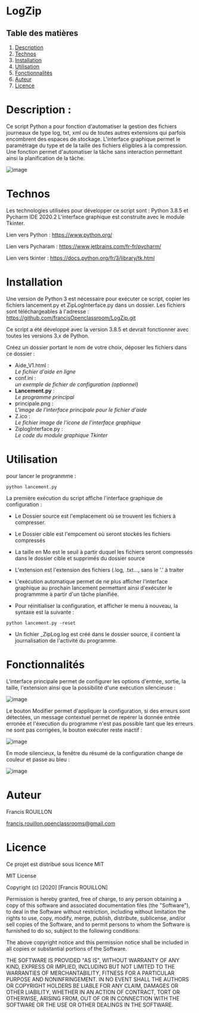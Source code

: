 # LogZip

## Table des matières

 1. [Description](#Description-)
 2. [Technos](#Technos)
 3. [Installation](#Installation)
 4. [Utilisation](#Utilisation)
 5. [Fonctionnalités](#Fonctionalités)
 6. [Auteur](#Auteur)
 7. [Licence](#Licence)

# Description :

Ce script Python a pour fonction d'automatiser la gestion des fichiers journeaux de type log, txt, xml ou de toutes autres extensions qui parfois encombrent des espaces de stockage. L'interface graphique permet le paramètrage du type et de la taille des fichiers éligibles à la compression. Une fonction permet d'automatiser la tâche sans interaction permettant ainsi la planification de la tâche.

![image](https://user-images.githubusercontent.com/72203692/97974642-2d8fde00-1dc8-11eb-8ac7-7f40bff0e30b.png)

# Technos

Les technologies utilisées pour développer ce script sont : Python 3.8.5 et Pycharm IDE 2020.2
L'interface graphique est construite avec le module Tkinter.

Lien vers Python : https://www.python.org/

Lien vers Pycharam : https://www.jetbrains.com/fr-fr/pycharm/

Lien vers tkinter : https://docs.python.org/fr/3/library/tk.html

# Installation

Une version de Python 3 est nécessaire pour exécuter ce script, copier les fichiers lancement.py et ZipLogInterface.py dans un dossier. Les fichiers sont téléchargeables à l'adresse : https://github.com/francisOpenclassroom/LogZip.git

Ce script a été développé avec la version 3.8.5 et devrait fonctionner avec toutes les versions 3.x de Python.

Créez un dossier portant le nom de votre choix, déposer les fichiers dans ce dossier :

* Aide_V1.html :   
_Le fichier d'aide en ligne_
* conf.ini :            
_un exemple de fichier de configuration (optionnel)_
* <strong>Lancement.py</strong> :        
_Le programme principal_
* principale.png :      
_L'image de l'interface principale pour le fichier d'aide_
* Z.ico :        
_Le fichier image de l'icone de l'interface graphique_
* ZiplogInterface.py :  
_Le code du module graphique Tkinter_


# Utilisation

pour lancer le progranmme :

`python lancement.py`

La première exécution du script affiche l'interface graphique de configuration :

- Le Dossier source est l'emplacement où se trouvent les fichiers à compresser.

- Le Dossier cible est l'empcement où seront stockés les fichiers compressés

- La taille en Mo est le seuil à partir duquel les fichiers seront compressés dans le dossier cible et supprimés du dossier source

- L'extension est l'extension des fichiers (.log, .txt..., sans le '.' à traiter 

- L'exécution automatique permet de ne plus afficher l'interface graphique au prochain lancement permettant ainsi d'exécuter le programmme à partir d'un tâche planifiée.

- Pour réinitialiser la configuration, et afficher le menu à nouveau, la syntaxe est la suivante :

`python lancement.py -reset`

- Un fichier _ZipLog.log est créé dans le dossier source, il contient la journalisation de l'activité du programme.

# Fonctionnalités 

L'interface principale permet de configurer les options d'entrée, sortie, la taille, l'extension ainsi que la possibilité d'une exécution silencieuse :

![image](https://user-images.githubusercontent.com/72203692/97609270-ac28fc00-1a13-11eb-8fff-297ef39a11e7.png)

Le bouton Modifier permet d'appliquer la configuration, si des erreurs sont détectées, un message contextuel permet de repérer la donnée entrée erronée et l'éxecution du programme n'est pas possible tant que les erreurs ne sont pas corrigées, le bouton exécuter reste inactif :

![image](https://user-images.githubusercontent.com/72203692/97610031-a849a980-1a14-11eb-8a56-0fb55ac6bd3b.png)

En mode silencieux, la fenêtre du résumé de la configuration change de couleur et passe au bleu :

![image](https://user-images.githubusercontent.com/72203692/97610420-21490100-1a15-11eb-88cc-3d72861e54b2.png)

# Auteur

Francis ROUILLON 

francis.rouillon.openclassrooms@gmail.com


# Licence

Ce projet est distribué sous licence MIT 

MIT License

Copyright (c) [2020] [Francis ROUILLON]

Permission is hereby granted, free of charge, to any person obtaining a copy
of this software and associated documentation files (the "Software"), to deal
in the Software without restriction, including without limitation the rights
to use, copy, modify, merge, publish, distribute, sublicense, and/or sell
copies of the Software, and to permit persons to whom the Software is
furnished to do so, subject to the following conditions:

The above copyright notice and this permission notice shall be included in all
copies or substantial portions of the Software.

THE SOFTWARE IS PROVIDED "AS IS", WITHOUT WARRANTY OF ANY KIND, EXPRESS OR
IMPLIED, INCLUDING BUT NOT LIMITED TO THE WARRANTIES OF MERCHANTABILITY,
FITNESS FOR A PARTICULAR PURPOSE AND NONINFRINGEMENT. IN NO EVENT SHALL THE
AUTHORS OR COPYRIGHT HOLDERS BE LIABLE FOR ANY CLAIM, DAMAGES OR OTHER
LIABILITY, WHETHER IN AN ACTION OF CONTRACT, TORT OR OTHERWISE, ARISING FROM,
OUT OF OR IN CONNECTION WITH THE SOFTWARE OR THE USE OR OTHER DEALINGS IN THE
SOFTWARE.
